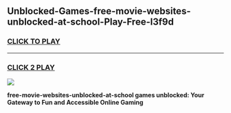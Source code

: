 
## Unblocked-Games-free-movie-websites-unblocked-at-school-Play-Free-l3f9d
<h3>
<a href="https://premium76.site?title=free-movie-websites-unblocked-at-school&ref=23A">CLICK TO PLAY</a></h3>
<hr>

<h3>
<a href="https://premium76.site?title=free-movie-websites-unblocked-at-school&ref=23A">CLICK 2 PLAY</a>
  
</h3>

<a href="https://premium76.site?title=free-movie-websites-unblocked-at-school&ref=23A"><img src="https://clearcache.store/games.png"></a>


**free-movie-websites-unblocked-at-school games unblocked: Your Gateway to Fun and Accessible Online Gaming**
